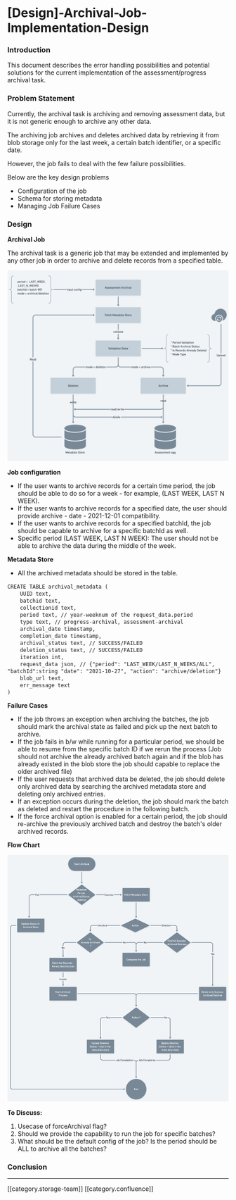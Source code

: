 # \[Design]-Archival-Job-Implementation-Design

### Introduction

This document describes the error handling possibilities and potential solutions for the current implementation of the assessment/progress archival task.

### Problem Statement

Currently, the archival task is archiving and removing assessment data, but it is not generic enough to archive any other data.

The archiving job archives and deletes archived data by retrieving it from blob storage only for the last week, a certain batch identifier, or a specific date.&#x20;

However, the job fails to deal with the few failure possibilities.

Below are the key design problems

* Configuration of the job
* Schema for storing metadata
* Managing Job Failure Cases

### Design

**Archival Job**

The archival task is a generic job that may be extended and implemented by any other job in order to archive and delete records from a specified table.

![](images/storage/data-archival.png)

**Job configuration**

* If the user wants to archive records for a certain time period, the job should be able to do so for a week - for example, (LAST WEEK, LAST N WEEK).
* If the user wants to archive records for a specified date, the user should provide archive - date - 2021-12-01 compatibility.
* If the user wants to archive records for a specified batchId, the job should be capable to archive for a specific batchId as well.
* Specific period (LAST WEEK, LAST N WEEK): The user should not be able to archive the data during the middle of the week.

**Metadata Store**

* All the archived metadata should be stored in the table.

```
CREATE TABLE archival_metadata (
    UUID text,
    batchid text,
    collectionid text,
    period text, // year-weeknum of the request_data.period
    type text, // progress-archival, assessment-archival
    archival_date timestamp,
    completion_date timestamp,
    archival_status text, // SUCCESS/FAILED
    deletion_status text, // SUCCESS/FAILED
    iteration int,
    request_data json, // {"period": "LAST_WEEK/LAST_N_WEEKS/ALL", "batchId":string "date": "2021-10-27", "action": "archive/deletion"} 
    blob_url text,
    err_message text
)
```

**Failure Cases**

* If the job throws an exception when archiving the batches, the job should mark the archival state as failed and pick up the next batch to archive.
* If the job fails in b/w while running for a particular period, we should be able to resume from the specific batch ID if we rerun the process (Job should not archive the already archived batch again and if the blob has already existed in the blob store the job should capable to replace the older archived file)
* If the user requests that archived data be deleted, the job should delete only archived data by searching the archived metadata store and deleting only archived entries.
* If an exception occurs during the deletion, the job should mark the batch as deleted and restart the procedure in the following batch.
* If the force archival option is enabled for a certain period, the job should re-archive the previously archived batch and destroy the batch's older archived records.

**Flow Chart**

![](images/storage/a6d256e9-abf8-4538-9e72-b0c61fb8bf5c.png)

**To Discuss:**

1. Usecase of forceArchival flag?
2. Should we provide the capability to run the job for specific batches?
3. What should be the default config of the job? Is the period should be ALL to archive all the batches?

### Conclusion

***

\[\[category.storage-team]] \[\[category.confluence]]
